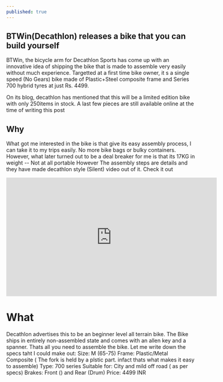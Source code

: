 ```yaml
---
published: true
---
```

## BTWin(Decathlon) releases a bike that you can build yourself  

BTWin, the bicycle arm for Decathlon Sports has come up with an innovative idea of shipping the bike that is made to assemble very easily without much experience. Targetted at a first time bike owner, it s a single speed (No Gears) bike made of Plastic+Steel composite frame and Series 700 hybrid tyres at just Rs. 4499. 


On its blog, decathlon has mentioned that this will be a limited edition bike with only 250items in stock. A last few pieces are still available online at the time of writing this post

## Why
What got me interested in the bike is that give its easy assembly process, I can take it to my trips easily. No more bike bags or bulky containers. However, what later turned out to be a deal breaker for me is that its 17KG in weight -- Not at all portable
However The assembly steps are details and they have made decathlon style (Silent) video out of it. Check it out

<iframe width="560" height="315" src="https://www.youtube.com/watch?v=rHyLbdaBfjg" frameborder="0"> </iframe>

# What
Decathlon advertises this to be an beginner level all terrain bike. The Bike ships in entirely non-assembled state and comes with an allen key and a spanner. Thats all you need to assemble the bike. Let me write down the specs taht I could make out:
Size: M (65-75)
Frame: Plastic/Metal Composite ( The fork is held by a plstic part. infact thats what makes it easy to assemble)
Type: 700 series
Suitable for: City and mild off road ( as per specs)
Brakes: Front () and Rear (Drum)
Price: 4499 INR